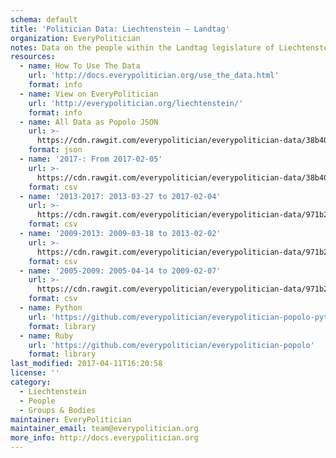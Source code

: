 ```yaml
---
schema: default
title: 'Politician Data: Liechtenstein — Landtag'
organization: EveryPolitician
notes: Data on the people within the Landtag legislature of Liechtenstein.
resources:
  - name: How To Use The Data
    url: 'http://docs.everypolitician.org/use_the_data.html'
    format: info
  - name: View on EveryPolitician
    url: 'http://everypolitician.org/liechtenstein/'
    format: info
  - name: All Data as Popolo JSON
    url: >-
      https://cdn.rawgit.com/everypolitician/everypolitician-data/38b404f33198f5f3f06582be5c2bf71b12fdb28b/data/Liechtenstein/Landtag/ep-popolo-v1.0.json
    format: json
  - name: '2017-: From 2017-02-05'
    url: >-
      https://cdn.rawgit.com/everypolitician/everypolitician-data/38b404f33198f5f3f06582be5c2bf71b12fdb28b/data/Liechtenstein/Landtag/term-2017.csv
    format: csv
  - name: '2013-2017: 2013-03-27 to 2017-02-04'
    url: >-
      https://cdn.rawgit.com/everypolitician/everypolitician-data/971b2cc693f8ff97c8f7d0da6b2221fe616effc8/data/Liechtenstein/Landtag/term-2013.csv
    format: csv
  - name: '2009-2013: 2009-03-18 to 2013-02-02'
    url: >-
      https://cdn.rawgit.com/everypolitician/everypolitician-data/971b2cc693f8ff97c8f7d0da6b2221fe616effc8/data/Liechtenstein/Landtag/term-2009.csv
    format: csv
  - name: '2005-2009: 2005-04-14 to 2009-02-07'
    url: >-
      https://cdn.rawgit.com/everypolitician/everypolitician-data/971b2cc693f8ff97c8f7d0da6b2221fe616effc8/data/Liechtenstein/Landtag/term-2005.csv
    format: csv
  - name: Python
    url: 'https://github.com/everypolitician/everypolitician-popolo-python'
    format: library
  - name: Ruby
    url: 'https://github.com/everypolitician/everypolitician-popolo'
    format: library
last_modified: 2017-04-11T16:20:58
license: ''
category:
  - Liechtenstein
  - People
  - Groups & Bodies
maintainer: EveryPolitician
maintainer_email: team@everypolitician.org
more_info: http://docs.everypolitician.org
---
```

